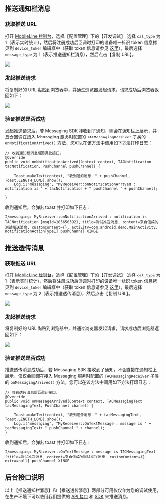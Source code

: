 ## 推送通知栏消息

### 获取推送 URL

打开 [MobileLine 控制台](https://console.cloud.tencent.com/tac)，选择【配置管理】下的【开发调试】，选择 `cal_type` 为 1（表示实时统计），然后将注册成功后回调时打印的设备唯一标识 token 信息拷贝到 `device_token` 编辑框中（获取 token 信息请参见 [这里](https://github.com/tencentyun/tac-documents/blob/master/%E5%BC%80%E5%A7%8B%E4%BD%BF%E7%94%A8/%E9%80%9A%E7%9F%A5%E6%8E%A8%E9%80%81%20Messaging%20%E9%9B%86%E6%88%90%E6%8C%87%E5%8D%97/Android%20%E6%96%87%E6%A1%A3/%E8%8E%B7%E5%8F%96%E8%AE%BE%E5%A4%87%E6%8E%A8%E9%80%81%20token.md)），最后选择 `message_type` 为 1（表示推送通知栏消息），然后点击【复制 URL】。

![](https://tacimg-1253960454.cos.ap-guangzhou.myqcloud.com/guides/Messaging/api_push_notification.png)

### 发起推送请求

将复制好的 URL 黏贴到浏览器中，并通过浏览器发起请求，请求成功后浏览器返回如下：

![](https://tacimg-1253960454.cos.ap-guangzhou.myqcloud.com/guides/Messaging/explore_push_result.png)

### 验证推送是否成功

发起推送请求后，若 Messaging SDK 接收到了通知，则会在通知栏上展示，并且会回调在接入 Messaging 服务时配置的 `TACMessagingReceiver` 子类的 `onNotificationArrived()` 方法，您可以在该方法中调用如下方法打印日志：

```
// 收到通知栏消息后回调此接口。
@Override
public void onNotificationArrived(Context context, TACNotification tacNotification, PushChannel pushChannel) {

    Toast.makeText(context, "收到通知消息：" + pushChannel, Toast.LENGTH_LONG).show();
    Log.i("messaging", "MyReceiver::onNotificationArrived : notification is " + tacNotification + " pushChannel " + pushChannel);

}
```
收到通知后，会弹出 toast 并打印如下日志：

```
I/messaging: MyReceiver::onNotificationArrived : notification is TACNotification [msgId=1056503921, title=测试推送消息, content=来自信鸽的测试推送消息, customContent={}, activity=com.android.demo.MainActivity, notificationActionType1] pushChannel XINGE
```


## 推送透传消息

### 获取推送 URL

打开 [MobileLine 控制台](https://console.cloud.tencent.com/tac)，选择【配置管理】下的【开发调试】，选择 `cal_type` 为 1（表示实时统计），然后将注册成功后回调时打印的设备唯一标识 token 信息拷贝到 `device_token` 编辑框中（获取 token 信息请参见 [这里](https://github.com/tencentyun/tac-documents/blob/master/%E5%BC%80%E5%A7%8B%E4%BD%BF%E7%94%A8/%E9%80%9A%E7%9F%A5%E6%8E%A8%E9%80%81%20Messaging%20%E9%9B%86%E6%88%90%E6%8C%87%E5%8D%97/Android%20%E6%96%87%E6%A1%A3/%E8%8E%B7%E5%8F%96%E8%AE%BE%E5%A4%87%E6%8E%A8%E9%80%81%20token.md)），最后选择 `message_type` 为 2（表示推送透传消息），然后点击【复制 URL】。

![](https://tacimg-1253960454.cos.ap-guangzhou.myqcloud.com/guides/Messaging/api_push_message.png)

### 发起推送请求

将复制好的 URL 黏贴到浏览器中，并通过浏览器发起请求，请求成功后浏览器返回如下：

![](https://tacimg-1253960454.cos.ap-guangzhou.myqcloud.com/guides/Messaging/explore_push_result.png)

### 验证推送是否成功

推送透传消息成功后，若 Messaging SDK 接收到了通知，不会直接在通知栏上展示，仅仅会回调在接入 Messaging 服务时配置的 `TACMessagingReceiver` 子类的 `onMessagingArrived()` 方法，您可以在该方法中调用如下方法打印日志：

```
// 收到透传消息后回调此接口。
@Override
public void onMessageArrived(Context context, TACMessagingText tacMessagingText, PushChannel channel) {

    Toast.makeText(context, "收到透传消息：" + tacMessagingText, Toast.LENGTH_LONG).show();
    Log.i("messaging", "MyReceiver::OnTextMessage : message is " + tacMessagingText+ " pushChannel " + channel);
}
```

收到通知后，会弹出 toast 并打印如下日志：

```
I/messaging: MyReceiver::OnTextMessage : message is TACMessagingText [title=测试推送消息, content=来自信鸽的测试推送消息, customContent={}, extra=null] pushChannel XINGE
```

## 后台接口说明

以上【推送通知栏消息】和【推送透传消息】两部分可用仅仅作为您的调试使用，在生产环境下可以使用我们提供的 [API 接口](https://github.com/tencentyun/tac-documents/blob/master/%E5%BC%80%E5%A7%8B%E4%BD%BF%E7%94%A8/%E9%80%9A%E7%9F%A5%E6%8E%A8%E9%80%81%20Messaging%20%E9%9B%86%E6%88%90%E6%8C%87%E5%8D%97/%E6%9C%8D%E5%8A%A1%E7%AB%AFAPI%E6%8E%A5%E5%85%A5/Rest%20API%20%E4%BD%BF%E7%94%A8%E6%8C%87%E5%8D%97/API%20%E7%AE%80%E4%BB%8B.md) 和 [SDK](https://github.com/tencentyun/tac-documents/blob/master/%E5%BC%80%E5%A7%8B%E4%BD%BF%E7%94%A8/%E9%80%9A%E7%9F%A5%E6%8E%A8%E9%80%81%20Messaging%20%E9%9B%86%E6%88%90%E6%8C%87%E5%8D%97/%E6%9C%8D%E5%8A%A1%E7%AB%AFAPI%E6%8E%A5%E5%85%A5/%E6%9C%8D%E5%8A%A1%E7%AB%AF%E5%85%B6%E4%BB%96%E8%AF%AD%E8%A8%80.md) 来推送消息。
